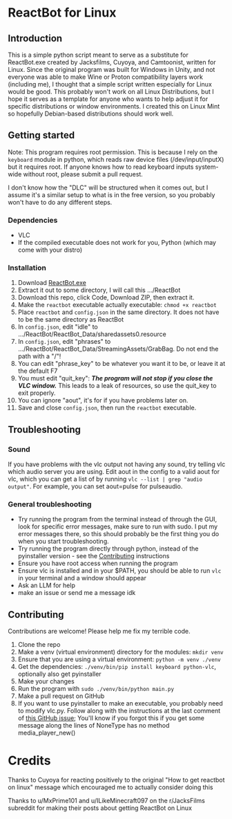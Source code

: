 # ReactBot for Linux

## Introduction

This is a simple python script meant to serve as a substitute for ReactBot.exe created by Jacksfilms, Cuyoya, and Camtoonist, written for Linux.
Since the original program was built for Windows in Unity, and not everyone was able to make Wine or Proton compatibility layers work (including me), I thought that a simple script written especially for Linux would be good.
This probably won't work on all Linux Distributions, but I hope it serves as a template for anyone who wants to help adjust it for specific distributions or window environments.
I created this on Linux Mint so hopefully Debian-based distributions should work well.

## Getting started

Note: This program requires root permission. This is because I rely on the `keyboard` module in python, which reads raw device files (/dev/input/inputX) but it requires root. If anyone knows how to read keyboard inputs system-wide without root, please submit a pull request.

I don't know how the "DLC" will be structured when it comes out, but I assume it's a similar setup to what is in the free version, so you probably won't have to do any different steps.

### Dependencies
- VLC
- If the compiled executable does not work for you, Python (which may come with your distro)

### Installation
1. Download [ReactBot.exe](https://jacksfilmscouncil-shop.fourthwall.com/products/reactbot-exe)
2. Extract it out to some directory, I will call this .../ReactBot
3. Download this repo, click Code, Download ZIP, then extract it.
4. Make the `reactbot` executable actually executable: `chmod +x reactbot`
5. Place `reactbot` and `config.json` in the same directory. It does not have to be the same directory as ReactBot
6. In `config.json`, edit "idle" to .../ReactBot/ReactBot_Data/sharedassets0.resource
7. In `config.json`, edit "phrases" to .../ReactBot/ReactBot_Data/StreamingAssets/GrabBag. Do not end the path with a "/"!
8. You can edit "phrase_key" to be whatever you want it to be, or leave it at the default F7
9. You must edit "quit_key": ***The program will not stop if you close the VLC window.*** This leads to a leak of resources, so use the quit_key to exit properly.
10. You can ignore "aout", it's for if you have problems later on.
11. Save and close `config.json`, then run the `reactbot` executable.

## Troubleshooting

### Sound
If you have problems with the vlc output not having any sound, try telling vlc which audio server you are using. Edit aout in the config to a valid aout for vlc, which you can get a list of by running `vlc --list | grep "audio output"`. For example, you can set aout=pulse for pulseaudio.

### General troubleshooting 
- Try running the program from the terminal instead of through the GUI, look for specific error messages, make sure to run with sudo. I put my error messages there, so this should probably be the first thing you do when you start troubleshooting.
- Try running the program directly through python, instead of the pyinstaller version - see the [Contributing](#contributing) instructions
- Ensure you have root access when running the program
- Ensure vlc is installed and in your $PATH, you should be able to run `vlc` in your terminal and a window should appear
- Ask an LLM for help
- make an issue or send me a message idk

## Contributing

Contributions are welcome! Please help me fix my terrible code.

1. Clone the repo
2. Make a venv (virtual environment) directory for the modules: `mkdir venv`
3. Ensure that you are using a virtual environment: `python -m venv ./venv`
4. Get the dependencies: `./venv/bin/pip install keyboard python-vlc`, optionally also get pyinstaller
5. Make your changes
6. Run the program with `sudo ./venv/bin/python main.py`
7. Make a pull request on GitHub
8. If you want to use pyinstaller to make an executable, you probably need to modify vlc.py. Follow along with the instructions at the last comment of [this GitHub issue](https://github.com/pyinstaller/pyinstaller/issues/4506); You'll know if you forgot this if you get some message along the lines of NoneType has no method media_player_new()

# Credits

Thanks to Cuyoya for reacting positively to the original "How to get reactbot on linux" message which encouraged me to actually consider doing this

Thanks to u/MxPrime101 and u/ILikeMinecraft097 on the r/JacksFilms subreddit for making their posts about getting ReactBot on Linux
